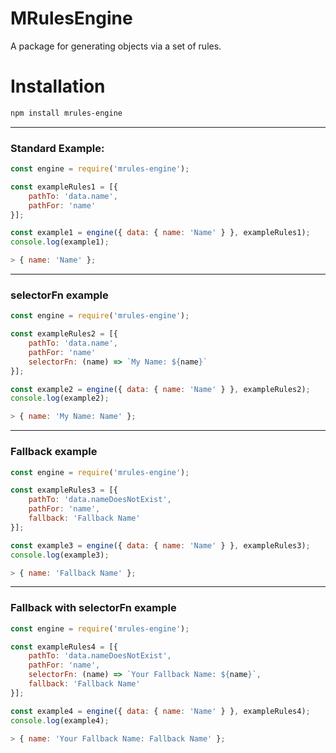 # MRulesEngine

A package for generating objects via a set of rules.

# Installation

```bash
npm install mrules-engine
```

---
### Standard Example:
```js
const engine = require('mrules-engine');

const exampleRules1 = [{
    pathTo: 'data.name',
    pathFor: 'name'
}];

const example1 = engine({ data: { name: 'Name' } }, exampleRules1);
console.log(example1);

> { name: 'Name' };

```

---
### selectorFn example
```js
const engine = require('mrules-engine');

const exampleRules2 = [{
    pathTo: 'data.name',
    pathFor: 'name'
    selectorFn: (name) => `My Name: ${name}`
}];

const example2 = engine({ data: { name: 'Name' } }, exampleRules2);
console.log(example2);

> { name: 'My Name: Name' };
```

---
### Fallback example

```js
const engine = require('mrules-engine');

const exampleRules3 = [{
    pathTo: 'data.nameDoesNotExist',
    pathFor: 'name',
    fallback: 'Fallback Name'
}];

const example3 = engine({ data: { name: 'Name' } }, exampleRules3);
console.log(example3);

> { name: 'Fallback Name' };
```

---
### Fallback with selectorFn example

```js
const engine = require('mrules-engine');

const exampleRules4 = [{
    pathTo: 'data.nameDoesNotExist',
    pathFor: 'name',
    selectorFn: (name) => `Your Fallback Name: ${name}`,
    fallback: 'Fallback Name'
}];

const example4 = engine({ data: { name: 'Name' } }, exampleRules4);
console.log(example4);

> { name: 'Your Fallback Name: Fallback Name' };
```
